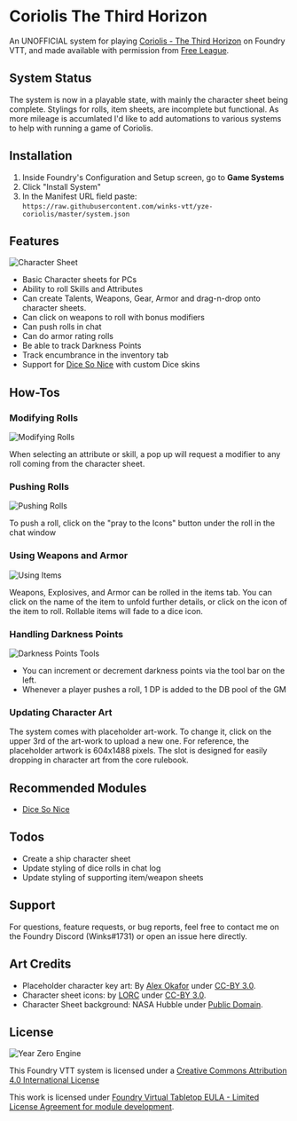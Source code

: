 # Coriolis The Third Horizon
An UNOFFICIAL system for playing [Coriolis - The Third Horizon](https://frialigan.se/en/games/coriolis-2/) on Foundry VTT, and made available with permission from [Free League](https://frialigan.se/en/startpage/).

## System Status
The system is now in a playable state, with mainly the character sheet being complete. Stylings for rolls, item sheets, are incomplete but functional. As more mileage is accumlated I'd like to add automations to various systems to help with running a game of Coriolis.

## Installation
1. Inside Foundry's Configuration and Setup screen, go to **Game Systems**
2. Click "Install System"
3. In the Manifest URL field paste: `https://raw.githubusercontent.com/winks-vtt/yze-coriolis/master/system.json`

## Features
![Character Sheet](https://github.com/winks-vtt/yze-coriolis/raw/master/images/char_sheet_preview.png)

- Basic Character sheets for PCs
- Ability to roll Skills and Attributes
- Can create Talents, Weapons, Gear, Armor and drag-n-drop onto character sheets.
- Can click on weapons to roll with bonus modifiers
- Can push rolls in chat
- Can do armor rating rolls
- Be able to track Darkness Points
- Track encumbrance in the inventory tab
- Support for [Dice So Nice]( https://gitlab.com/riccisi/foundryvtt-dice-so-nice) with custom Dice skins

## How-Tos

### Modifying Rolls
![Modifying Rolls](https://github.com/winks-vtt/yze-coriolis/raw/master/images/ht_modifier_rolls.gif)

When selecting an attribute or skill, a pop up will request a modifier to any roll coming from the character sheet.

### Pushing Rolls
![Pushing Rolls](https://github.com/winks-vtt/yze-coriolis/raw/master/images/ht_push_rolls.gif)

To push a roll, click on the "pray to the Icons" button under the roll in the chat window

### Using Weapons and Armor
![Using Items](https://github.com/winks-vtt/yze-coriolis/raw/master/images/ht_use_items.gif)

Weapons, Explosives, and Armor can be rolled in the items tab. You can click on the name of the item to unfold further details, or click on the icon of the item to roll. Rollable items will fade to a dice icon.

### Handling Darkness Points
![Darkness Points Tools](https://github.com/winks-vtt/yze-coriolis/raw/master/images/dp_bar.png)
- You can increment or decrement darkness points via the tool bar on the left.
- Whenever a player pushes a roll, 1 DP is added to the DB pool of the GM

### Updating Character Art
The system comes with placeholder art-work. To change it, click on the upper 3rd of the art-work to upload a new one. For reference, the placeholder artwork is 604x1488 pixels. The slot is designed for easily dropping in character art from the core rulebook.

## Recommended Modules
- [Dice So Nice]( https://gitlab.com/riccisi/foundryvtt-dice-so-nice)

## Todos
* Create a ship character sheet
* Update styling of dice rolls in chat log
* Update styling of supporting item/weapon sheets

## Support
For questions, feature requests, or bug reports, feel free to contact me on the Foundry Discord (Winks#1731) or open an issue here directly.

## Art Credits
- Placeholder character key art: By [Alex Okafor](http://www.paradeofrain.com/) under [CC-BY 3.0](https://creativecommons.org/licenses/by/3.0/).
- Character sheet icons: by [LORC](https://lorcblog.blogspot.com/) under [CC-BY 3.0](https://creativecommons.org/licenses/by/3.0/).
- Character Sheet background: NASA Hubble under [Public Domain](https://hubblesite.org/about_us/copyright.php).

## License
![Year Zero Engine](https://github.com/winks-vtt/yze-coriolis/raw/master/images/YZ_engine_logo.png)

This Foundry VTT system is licensed under a [Creative Commons Attribution 4.0 International License](https://creativecommons.org/licenses/by/4.0/)

This work is licensed under [Foundry Virtual Tabletop EULA - Limited License Agreement for module development](https://foundryvtt.com/article/license/).




